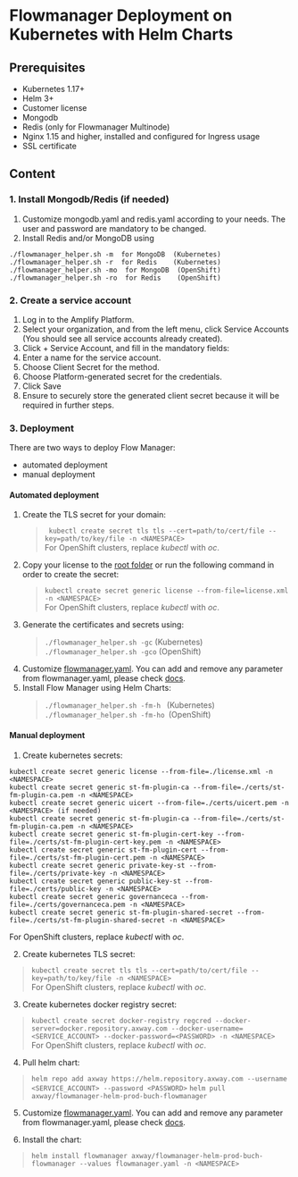 # Flowmanager Deployment on Kubernetes with Helm Charts

## Prerequisites

* Kubernetes 1.17+
* Helm 3+
* Customer license
* Mongodb
* Redis (only for Flowmanager Multinode)
* Nginx 1.15 and higher, installed and configured for Ingress usage
* SSL certificate

## Content

### 1. Install Mongodb/Redis (if needed) 

1. Customize mongodb.yaml and redis.yaml according to your needs. The user and password are mandatory to be changed.
2. Install Redis and/or MongoDB using
```shell
./flowmanager_helper.sh -m  for MongoDB  (Kubernetes)
./flowmanager_helper.sh -r  for Redis    (Kubernetes)
./flowmanager_helper.sh -mo  for MongoDB  (OpenShift)
./flowmanager_helper.sh -ro  for Redis    (OpenShift)
```

### 2. Create a service account

1. Log in to the Amplify Platform.
2. Select your organization, and from the left menu, click Service Accounts (You should see all service accounts already created).
3. Click + Service Account, and fill in the mandatory fields:
4. Enter a name for the service account.
5. Choose Client Secret for the method.
6. Choose Platform-generated secret for the credentials.
7. Click Save
8. Ensure to securely store the generated client secret because it will be required in further steps.

### 3. Deployment

There are two ways to deploy Flow Manager:

- automated deployment
- manual deployment

#### Automated deployment

1. Create the TLS secret for your domain:
   >``` kubectl create secret tls tls --cert=path/to/cert/file --key=path/to/key/file -n <NAMESPACE>```  
   For OpenShift clusters, replace _kubectl_ with _oc_.
2. Copy your license to the [root folder](/kubernetes/) or run the following command in order to create the secret:
   >```kubectl create secret generic license --from-file=license.xml -n <NAMESPACE>```  
   For OpenShift clusters, replace _kubectl_ with _oc_.
3. Generate the certificates and secrets using:
   >```./flowmanager_helper.sh -gc``` (Kubernetes)  
   >```./flowmanager_helper.sh -gco``` (OpenShift) 
4. Customize [flowmanager.yaml](/kubernetes/helm/flowmanager.yaml). You can add and remove any parameter from flowmanager.yaml, please check [docs](/docs/).
5. Install Flow Manager using Helm Charts:
   >```./flowmanager_helper.sh -fm-h ``` (Kubernetes)    
   >```./flowmanager_helper.sh -fm-ho ```(OpenShift)

#### Manual deployment

1. Create kubernetes secrets:
```shell
kubectl create secret generic license --from-file=./license.xml -n <NAMESPACE>
kubectl create secret generic st-fm-plugin-ca --from-file=./certs/st-fm-plugin-ca.pem -n <NAMESPACE>
kubectl create secret generic uicert --from-file=./certs/uicert.pem -n <NAMESPACE> (if needed)
kubectl create secret generic st-fm-plugin-ca --from-file=./certs/st-fm-plugin-ca.pem -n <NAMESPACE>
kubectl create secret generic st-fm-plugin-cert-key --from-file=./certs/st-fm-plugin-cert-key.pem -n <NAMESPACE>
kubectl create secret generic st-fm-plugin-cert --from-file=./certs/st-fm-plugin-cert.pem -n <NAMESPACE>
kubectl create secret generic private-key-st --from-file=./certs/private-key -n <NAMESPACE>
kubectl create secret generic public-key-st --from-file=./certs/public-key -n <NAMESPACE>
kubectl create secret generic governanceca --from-file=./certs/governanceca.pem -n <NAMESPACE>
kubectl create secret generic st-fm-plugin-shared-secret --from-file=./certs/st-fm-plugin-shared-secret -n <NAMESPACE>
```  
For OpenShift clusters, replace _kubectl_ with _oc_.

2. Create kubernetes TLS secret:
 >```kubectl create secret tls tls --cert=path/to/cert/file --key=path/to/key/file -n <NAMESPACE>```  
For OpenShift clusters, replace _kubectl_ with _oc_.

3. Create kubernetes docker registry secret:
>```kubectl create secret docker-registry regcred --docker-server=docker.repository.axway.com --docker-username=<SERVICE_ACCOUNT> --docker-password=<PASSWORD> -n <NAMESPACE>```   
For OpenShift clusters, replace _kubectl_ with _oc_.

4. Pull helm chart:
>```helm repo add axway https://helm.repository.axway.com --username <SERVICE_ACCOUNT> --password <PASSWORD>```
>```helm pull axway/flowmanager-helm-prod-buch-flowmanager```

5. Customize [flowmanager.yaml](/kubernetes/helm/flowmanager.yaml). You can add and remove any parameter from flowmanager.yaml, please check [docs](/docs/).

6. Install the chart:
>```helm install flowmanager axway/flowmanager-helm-prod-buch-flowmanager --values flowmanager.yaml -n <NAMESPACE>```


